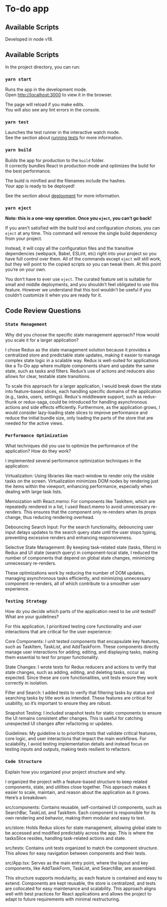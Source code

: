 # To-do app

## Available Scripts
Developed in node v18.

## Available Scripts

In the project directory, you can run:

### `yarn start`

Runs the app in the development mode.\
Open [http://localhost:3000](http://localhost:3000) to view it in the browser.

The page will reload if you make edits.\
You will also see any lint errors in the console.

### `yarn test`

Launches the test runner in the interactive watch mode.\
See the section about [running tests](https://facebook.github.io/create-react-app/docs/running-tests) for more information.

### `yarn build`

Builds the app for production to the `build` folder.\
It correctly bundles React in production mode and optimizes the build for the best performance.

The build is minified and the filenames include the hashes.\
Your app is ready to be deployed!

See the section about [deployment](https://facebook.github.io/create-react-app/docs/deployment) for more information.

### `yarn eject`

**Note: this is a one-way operation. Once you `eject`, you can’t go back!**

If you aren’t satisfied with the build tool and configuration choices, you can `eject` at any time. This command will remove the single build dependency from your project.

Instead, it will copy all the configuration files and the transitive dependencies (webpack, Babel, ESLint, etc) right into your project so you have full control over them. All of the commands except `eject` will still work, but they will point to the copied scripts so you can tweak them. At this point you’re on your own.

You don’t have to ever use `eject`. The curated feature set is suitable for small and middle deployments, and you shouldn’t feel obligated to use this feature. However we understand that this tool wouldn’t be useful if you couldn’t customize it when you are ready for it.

## Code Review Questions

### `State Management`

Why did you choose the specific state management approach? How would you scale it for a larger application?

I chose Redux as the state management solution because it provides a centralized store and predictable state updates, making it easier to manage complex state logic in a scalable way. Redux is well-suited for applications like a To-Do app where multiple components share and update the same state, such as tasks and filters. Redux’s use of actions and reducers also allows for clear, testable state transitions.

To scale this approach for a larger application, I would break down the state into feature-based slices, each handling specific domains of the application (e.g., tasks, users, settings). Redux's middleware support, such as redux-thunk or redux-saga, could be introduced for handling asynchronous actions and side effects efficiently. Furthermore, as the application grows, I would consider lazy-loading state slices to improve performance and reduce the initial bundle size, only loading the parts of the store that are needed for the active views.

### `Performance Optimization`

What techniques did you use to optimize the performance of the application? How do they work?

I implemented several performance optimization techniques in the application:

Virtualization: Using libraries like react-window to render only the visible tasks on the screen. Virtualization minimizes DOM nodes by rendering just the items within the viewport, enhancing performance, especially when dealing with large task lists.

Memoization with React.memo: For components like TaskItem, which are repeatedly rendered in a list, I used React.memo to avoid unnecessary re-renders. This ensures that the component only re-renders when its props change, thus reducing rendering overhead.

Debouncing Search Input: For the search functionality, debouncing user input delays updates to the search query state until the user stops typing, preventing excessive renders and enhancing responsiveness.

Selective State Management: By keeping task-related state (tasks, filters) in Redux and UI state (search query) in component-local state, I reduced the number of components that depend on global state changes, minimizing unnecessary re-renders.

These optimizations work by reducing the number of DOM updates, managing asynchronous tasks efficiently, and minimizing unnecessary component re-renders, all of which contribute to a smoother user experience.

### `Testing Strategy`

How do you decide which parts of the application need to be unit tested? What are your guidelines?

For this application, I prioritized testing core functionality and user interactions that are critical for the user experience:

Core Components: I unit tested components that encapsulate key features, such as TaskItem, TaskList, and AddTaskForm. These components directly manage user interactions for adding, editing, and displaying tasks, making them essential to test for proper functionality.

State Changes: I wrote tests for Redux reducers and actions to verify that state changes, such as adding, editing, and deleting tasks, occur as expected. Since these are core functionalities, unit tests ensure they work correctly in isolation.

Filter and Search: I added tests to verify that filtering tasks by status and searching tasks by title work as intended. These features are critical for usability, so it’s important to ensure they are robust.

Snapshot Testing: I included snapshot tests for static components to ensure the UI remains consistent after changes. This is useful for catching unexpected UI changes after refactoring or updates.

Guidelines: My guideline is to prioritize tests that validate critical features, core logic, and user interactions that impact the main workflows. For scalability, I avoid testing implementation details and instead focus on testing inputs and outputs, making tests resilient to refactors.

### `Code Structure`

Explain how you organized your project structure and why.

I organized the project with a feature-based structure to keep related components, state, and utilities close together. This approach makes it easier to scale, maintain, and reason about the application as it grows. Here’s a breakdown:

src/components: Contains reusable, self-contained UI components, such as SearchBar, TaskList, and TaskItem. Each component is responsible for its own rendering and behavior, making them modular and easy to test.

src/store: Holds Redux slices for state management, allowing global state to be accessed and modified predictably across the app. This is where the tasksSlice resides, handling task-related actions and state.

src/tests: Contains unit tests organized to match the component structure. This allows for easy navigation between components and their tests.

src/App.tsx: Serves as the main entry point, where the layout and key components, like AddTaskForm, TaskList, and SearchBar, are assembled.

This structure supports modularity, as each feature is contained and easy to extend. Components are kept reusable, the store is centralized, and tests are collocated for easy maintenance and scalability. This approach aligns well with best practices for React applications and allows the project to adapt to future requirements with minimal restructuring.

